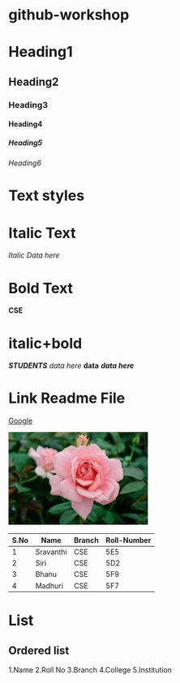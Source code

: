 # github-workshop
# Heading1
## Heading2
### Heading3
#### Heading4
##### Heading5
###### Heading6
# Text styles
# Italic Text
*Italic Data here*
# Bold Text
**CSE**
# italic+bold
***STUDENTS***
*data here*
**data**
***data here***
# Link Readme File

[Google](https://www.google.co.in)

![Rose](images.jpg)

|S.No|Name|Branch|Roll-Number|
|----|----|------|-----------|
|1|Sravanthi|CSE|5E5|
|2|Siri|CSE|5D2|
|3|Bhanu|CSE|5F9|
|4|Madhuri|CSE|5F7|

# List
## Ordered list
1.Name
2.Roll No
3.Branch
4.College
5.Institution
